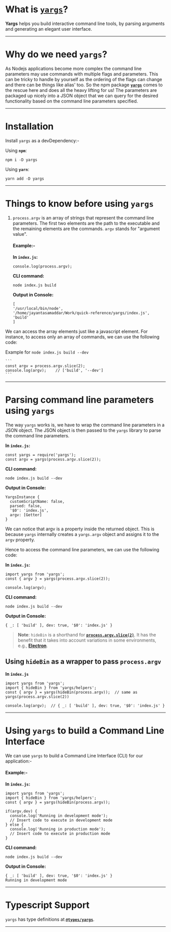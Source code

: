 # What is [`yargs`](https://www.npmjs.com/package/yargs)?

**Yargs** helps you build interactive command line tools, by parsing arguments and generating an elegant user interface.

---

# Why do we need `yargs`?

As Nodejs applications become more complex the command line parameters may use commands with multiple flags and parameters. This can be tricky to handle by yourself as the ordering of the flags can change and there can be things like alias' too. So the npm package **[`yargs`](https://www.npmjs.com/package/yargs)** comes to the rescue here and does all the heavy lifting for us! The parameters are packaged up nicely into a JSON object that we can query for the desired functionality based on the command line parameters specified.

---

# Installation

Install `yargs` as a devDependency:-

Using **`npm`**:

```
npm i -D yargs
```

Using **`yarn`**:

```
yarn add -D yargs
```

---

# Things to know before using `yargs`

1. `process.argv` is an array of strings that represent the command line parameters. The first two elements are the path to the executable and the remaining elements are the commands. `argv` stands for "argument value".

   #### Example:-

   **In `index.js`:**

   ```
   console.log(process.argv);
   ```

   **CLI command:**

   ```
   node index.js build
   ```

   **Output in Console:**

   ```
   [
   '/usr/local/bin/node',
   '/home/jayantasamaddar/Work/quick-reference/yargs/index.js',
   'build'
   ]
   ```

We can access the array elements just like a javascript element. For instance, to access only an array of commands, we can use the following code:

Example for `node index.js build --dev`

    ```
    const argv = process.argv.slice(2);
    console.log(argv);    // ['build', '--dev']
    ```

---

# Parsing command line parameters using `yargs`

The way `yargs` works is, we have to wrap the command line parameters in a JSON object. The JSON object is then passed to the `yargs` library to parse the command line parameters.

**In `index.js`:**

```
const yargs = require('yargs');
const argv = yargs(process.argv.slice(2));
```

**CLI command:**

```
node index.js build --dev
```

**Output in Console:**

```
YargsInstance {
  customScriptName: false,
  parsed: false,
  '$0': 'index.js',
  argv: [Getter]
}
```

We can notice that argv is a property inside the returned object. This is because `yargs` internally creates a `yargs.argv` object and assigns it to the `argv` property.

Hence to access the command line parameters, we can use the following code:

**In `index.js`:**

```
import yargs from 'yargs';
const { argv } = yargs(process.argv.slice(2));

console.log(argv);
```

**CLI command:**

```
node index.js build --dev
```

**Output in Console:**

```
{ _: [ 'build' ], dev: true, '$0': 'index.js' }
```

> **Note**: `hideBin` is a shorthand for **[`process.argv.slice(2)`](https://nodejs.org/en/knowledge/command-line/how-to-parse-command-line-arguments/)**. It has the benefit that it takes into account variations in some environments, e.g., **[Electron](https://github.com/electron/electron/issues/4690)**.

## Using `hideBin` as a wrapper to pass `process.argv`

**In `index.js`**

```
import yargs from 'yargs';
import { hideBin } from 'yargs/helpers';
const { argv } = yargs(hideBin(process.argv));  // same as yargs(process.argv.slice(2))

console.log(argv);  // { _: [ 'build' ], dev: true, '$0': 'index.js' }
```

---

# Using `yargs` to build a Command Line Interface

We can use `yargs` to build a Command Line Interface (CLI) for our application:-

#### Example:-

**In `index.js`:**

```
import yargs from 'yargs';
import { hideBin } from 'yargs/helpers';
const { argv } = yargs(hideBin(process.argv));

if(argv.dev) {
  console.log('Running in development mode');
  // Insert code to execute in development mode
} else {
  console.log('Running in production mode');
  // Insert code to execute in production mode
}
```

**CLI command:**

```
node index.js build --dev
```

**Output in Console:**

```
{ _: [ 'build' ], dev: true, '$0': 'index.js' }
Running in development mode
```

---

# Typescript Support

`yargs` has type definitions at **[`@types/yargs`](https://github.com/DefinitelyTyped/DefinitelyTyped/tree/master/types/yargs)**.

---
